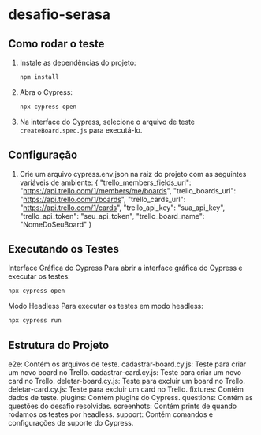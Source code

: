 # desafio-serasa

## Como rodar o teste

1. Instale as dependências do projeto:
   ```bash
   npm install
   ```

2. Abra o Cypress:
   ```bash
   npx cypress open
   ```

3. Na interface do Cypress, selecione o arquivo de teste `createBoard.spec.js` para executá-lo.

## Configuração
1. Crie um arquivo cypress.env.json na raiz do projeto com as seguintes variáveis de ambiente:
{
  "trello_members_fields_url": "https://api.trello.com/1/members/me/boards",
  "trello_boards_url": "https://api.trello.com/1/boards",
  "trello_cards_url": "https://api.trello.com/1/cards",
  "trello_api_key": "sua_api_key",
  "trello_api_token": "seu_api_token",
  "trello_board_name": "NomeDoSeuBoard"
}

## Executando os Testes
Interface Gráfica do Cypress
Para abrir a interface gráfica do Cypress e executar os testes:
   ```bash
   npx cypress open
   ```

Modo Headless
Para executar os testes em modo headless:   
   ```bash
   npx cypress run
   ```
## Estrutura do Projeto
e2e: Contém os arquivos de teste.
cadastrar-board.cy.js: Teste para criar um novo board no Trello.
cadastrar-card.cy.js: Teste para criar um novo card no Trello.
deletar-board.cy.js: Teste para excluir um board no Trello.
deletar-card.cy.js: Teste para excluir um card no Trello.
fixtures: Contém dados de teste.
plugins: Contém plugins do Cypress.
questions: Contém as questões do desafio resolvidas.
screenhots: Contém prints de quando rodamos os testes por headless.
support: Contém comandos e configurações de suporte do Cypress.   
